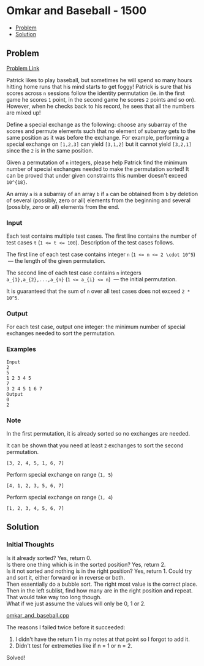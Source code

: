 # Omkar and Baseball - 1500

- [Problem](#problem)
- [Solution](#solution)


## Problem
[Problem Link](https://codeforces.com/problemset/problem/1372/C)  

Patrick likes to play baseball, but sometimes he will spend so many hours hitting home runs that his mind starts to get foggy! Patrick is sure that his scores across `n` sessions follow the identity permutation (ie. in the first game he scores `1` point, in the second game he scores `2` points and so on). However, when he checks back to his record, he sees that all the numbers are mixed up!   

Define a special exchange as the following: choose any subarray of the scores and permute elements such that no element of subarray gets to the same position as it was before the exchange. For example, performing a special exchange on `[1,2,3]` can yield `[3,1,2]` but it cannot yield `[3,2,1]` since the `2` is in the same position.   

Given a permutation of `n` integers, please help Patrick find the minimum number of special exchanges needed to make the permutation sorted! It can be proved that under given constraints this number doesn't exceed `10^{18}`.  

An array `a` is a subarray of an array `b` if `a` can be obtained from `b` by deletion of several (possibly, zero or all) elements from the beginning and several (possibly, zero or all) elements from the end.  
  
### Input
Each test contains multiple test cases. The first line contains the number of test cases `t` (`1 <= t <= 100`). Description of the test cases follows.  

The first line of each test case contains integer `n` (`1 <= n <= 2 \cdot 10^5`)  — the length of the given permutation.  

The second line of each test case contains `n` integers `a_{1},a_{2},...,a_{n}` (`1 <= a_{i} <= n`)  — the initial permutation.  

It is guaranteed that the sum of `n` over all test cases does not exceed `2 * 10^5`.  
  
### Output
For each test case, output one integer: the minimum number of special exchanges needed to sort the permutation.

### Examples
```
Input
2
5
1 2 3 4 5
7
3 2 4 5 1 6 7
Output
0
2
```

### Note
In the first permutation, it is already sorted so no exchanges are needed.  

It can be shown that you need at least `2` exchanges to sort the second permutation.  

`[3, 2, 4, 5, 1, 6, 7]`  

Perform special exchange on range (`1, 5`)  

`[4, 1, 2, 3, 5, 6, 7]`  

Perform special exchange on range (`1, 4`)  

`[1, 2, 3, 4, 5, 6, 7]`


## Solution

### Initial Thoughts
Is it already sorted? Yes, return 0.  
Is there one thing which is in the sorted position? Yes, return 2.  
Is it not sorted and nothing is in the right position? Yes, return 1.
Could try and sort it, either forward or in reverse or both.  
Then essentially do a bubble sort. The right most value is the correct place. Then in the left sublist, find how many are in the right position and repeat.  
That would take way too long though.  
What if we just assume the values will only be 0, 1 or 2.  

[omkar_and_baseball.cpp](omkar_and_baseball.cpp)

The reasons I failed twice before it succeeded:
1. I didn't have the return 1 in my notes at that point so I forgot to add it.  
2. Didn't test for extremeties like if n = 1 or n = 2.  

Solved!